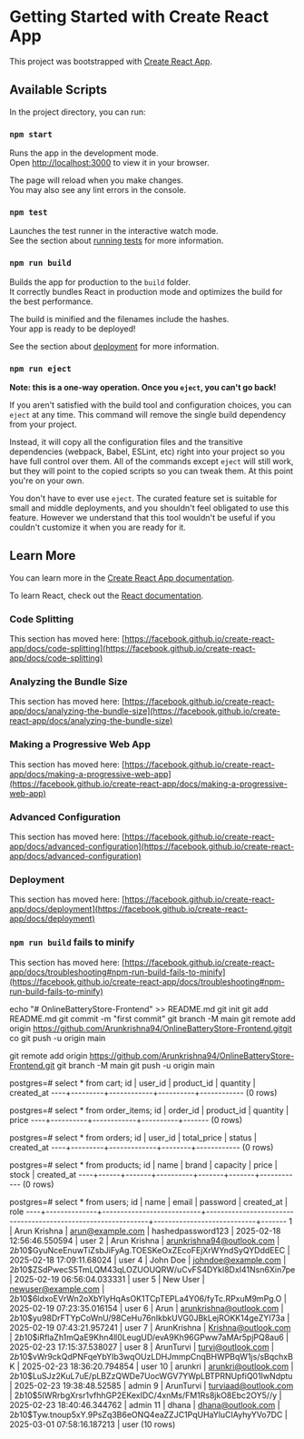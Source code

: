 # Getting Started with Create React App

This project was bootstrapped with [Create React App](https://github.com/facebook/create-react-app).

## Available Scripts

In the project directory, you can run:

### `npm start`

Runs the app in the development mode.\
Open [http://localhost:3000](http://localhost:3000) to view it in your browser.

The page will reload when you make changes.\
You may also see any lint errors in the console.

### `npm test`

Launches the test runner in the interactive watch mode.\
See the section about [running tests](https://facebook.github.io/create-react-app/docs/running-tests) for more information.

### `npm run build`

Builds the app for production to the `build` folder.\
It correctly bundles React in production mode and optimizes the build for the best performance.

The build is minified and the filenames include the hashes.\
Your app is ready to be deployed!

See the section about [deployment](https://facebook.github.io/create-react-app/docs/deployment) for more information.

### `npm run eject`

**Note: this is a one-way operation. Once you `eject`, you can't go back!**

If you aren't satisfied with the build tool and configuration choices, you can `eject` at any time. This command will remove the single build dependency from your project.

Instead, it will copy all the configuration files and the transitive dependencies (webpack, Babel, ESLint, etc) right into your project so you have full control over them. All of the commands except `eject` will still work, but they will point to the copied scripts so you can tweak them. At this point you're on your own.

You don't have to ever use `eject`. The curated feature set is suitable for small and middle deployments, and you shouldn't feel obligated to use this feature. However we understand that this tool wouldn't be useful if you couldn't customize it when you are ready for it.

## Learn More

You can learn more in the [Create React App documentation](https://facebook.github.io/create-react-app/docs/getting-started).

To learn React, check out the [React documentation](https://reactjs.org/).

### Code Splitting

This section has moved here: [https://facebook.github.io/create-react-app/docs/code-splitting](https://facebook.github.io/create-react-app/docs/code-splitting)

### Analyzing the Bundle Size

This section has moved here: [https://facebook.github.io/create-react-app/docs/analyzing-the-bundle-size](https://facebook.github.io/create-react-app/docs/analyzing-the-bundle-size)

### Making a Progressive Web App

This section has moved here: [https://facebook.github.io/create-react-app/docs/making-a-progressive-web-app](https://facebook.github.io/create-react-app/docs/making-a-progressive-web-app)

### Advanced Configuration

This section has moved here: [https://facebook.github.io/create-react-app/docs/advanced-configuration](https://facebook.github.io/create-react-app/docs/advanced-configuration)

### Deployment

This section has moved here: [https://facebook.github.io/create-react-app/docs/deployment](https://facebook.github.io/create-react-app/docs/deployment)

### `npm run build` fails to minify

This section has moved here: [https://facebook.github.io/create-react-app/docs/troubleshooting#npm-run-build-fails-to-minify](https://facebook.github.io/create-react-app/docs/troubleshooting#npm-run-build-fails-to-minify)

echo "# OnlineBatteryStore-Frontend" >> README.md
git init
git add README.md
git commit -m "first commit"
git branch -M main
git remote add origin https://github.com/Arunkrishna94/OnlineBatteryStore-Frontend.gitgit co
git push -u origin main

git remote add origin https://github.com/Arunkrishna94/OnlineBatteryStore-Frontend.git
git branch -M main
git push -u origin main




postgres=# select * from cart;
 id | user_id | product_id | quantity | created_at
----+---------+------------+----------+------------
(0 rows)

postgres=# select * from order_items;
 id | order_id | product_id | quantity | price
----+----------+------------+----------+-------
(0 rows)

postgres=# select * from orders;
 id | user_id | total_price | status | created_at
----+---------+-------------+--------+------------
(0 rows)

postgres=# select * from products;
 id | name | brand | capacity | price | stock | created_at
----+------+-------+----------+-------+-------+------------
(0 rows)

postgres=# select * from users;
 id |     name     |           email           |                           password                           |
created_at         | role
----+--------------+---------------------------+--------------------------------------------------------------+----------------------------+-------
  1 | Arun Krishna | arun@example.com          | hashedpassword123                                            | 2025-02-18 12:56:46.550594 | user
  2 | Arun Krishna | arunkrishna94@outlook.com | $2b$10$GyuNceEnuwTiZsbJiFyAg.TOESKeOxZEcoFEjXrWYndSyQYDddEEC | 2025-02-18 17:09:11.68024  | user
  4 | John Doe     | johndoe@example.com       | $2b$10$ZSdPwecS5TmLQM43qLOZUOUQRW/uCvFS4DYkI8DxI41Nsn6Xin7pe | 2025-02-19 06:56:04.033331 | user
  5 | New User     | newuser@example.com       | $2b$10$6ldxoEVrWn2oXbYIyHqAsOK1TCpTEPLa4Y06/fyTc.RPxuM9mPg.O | 2025-02-19 07:23:35.016154 | user
  6 | Arun         | arunkrishna@outlook.com   | $2b$10$yu98DrFTYpCoWnU/98CeHu76nIkbkUVG0JBkLejROKK14geZYI73a | 2025-02-19 07:43:21.957241 | user
  7 | ArunKrishna  | Krishna@outlook.com       | $2b$10$iRflaZh1mQaE9Khn4ll0LeugUD/evA9Kh96GPww7aMAr5pjPQ8au6 | 2025-02-23 17:15:37.538027 | user
  8 | ArunTurvi    | turvi@outlook.com         | $2b$10$vWr9ckQdPNFqeYbYIb3wqOUzLDHJmmpCnqBHWPBqW1js/sBqchxBK | 2025-02-23 18:36:20.794854 | user
 10 | arunkri      | arunkri@outlook.com       | $2b$10$LuSJz2KuL7uE/pLBZzQWDe7UocWGV7YWpLBTPRNUpfiQ01IwNdptu | 2025-02-23 19:38:48.52585  | admin
  9 | ArunTurvi    | turviaad@outlook.com      | $2b$10$5IWRrbgXrsr1vfhhGP2EKexIDC/4xnMs/FM1Rs8jkO8Ebc2OY5//y | 2025-02-23 18:40:46.344762 | admin
 11 | dhana        | dhana@outlook.com         | $2b$10$Tyw.tnoup5xY.9PsZq3B6eONQ4eaZZJC1PqUHaYluCIAyhyYVo7DC | 2025-03-01 07:58:16.187213 | user
(10 rows)